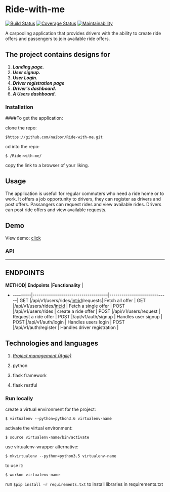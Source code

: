 # Ride-with-me

[![Build Status](https://travis-ci.org/naibor/Ride-with-me.svg?branch=Develop)](https://travis-ci.org/naibor/Ride-with-me)
[![Coverage Status](https://coveralls.io/repos/github/naibor/Ride-with-me/badge.svg)](https://coveralls.io/github/naibor/Ride-with-me)
[![Maintainability](https://api.codeclimate.com/v1/badges/5beba7a60b1a3daf11e3/maintainability)](https://codeclimate.com/github/naibor/Ride-with-me/maintainability)

A carpooling application that provides drivers with the ability to create ride offers and passengers to join available ride offers.

## The project contains designs for

 1. _**Landing page.**_
 2. _**User signup.**_
 3. _**User Login.**_
 4. _**Driver registration page**_
 5. _**Driver's dashboard.**_
 6. _**A Users dashboard.**_

### Installation

 ####To get the application:

clone the repo:

```$https://github.com/naibor/Ride-with-me.git```

cd into the repo:

```$ /Ride-with-me/```

copy the link to a browser of your liking.

## Usage

 The application is usefull for regular commuters who need a ride home or to work.
 It offers a job opportunity to drivers, they can register as drivers and post offers.
 Passangers can request rides and view available rides.
 Drivers can post ride offers and view available requests.

## Demo

View demo: [click](https://naibor.github.io/Ride-with-me/)

### API

---------------------------------------------------------------------------------------------------------------

## ENDPOINTS

 **METHOD**| **Endpoints**                       |**Functionality**            |
- ---------|-------------------------------------|-----------------------------|
 GET       |/api/v1/users/rides/<int:id>/requests| Fetch all offer             |
 GET       |/api/v1/users/rides/<int:id>         | Fetch a single offer        |
 POST      |/api/v1/users/rides                  | create a ride offer         |
 POST      |/api/v1/users/request                | Request a ride offer        |
 POST      |/api/v1/auth/signup                  | Handles user signup         |
 POST      |/api/v1/auth/login                   | Handles users login         |
 POST      |/api/v1/auth/register                | Handles driver registration |

## Technologies and languages

1. [*Project management (Agile)*](https://www.pivotaltracker.com/n/projects/2177618)

2. python

3. flask framework

4. flask restful

### Run locally

create a virtual environment for the project:

```$ virtualenv --python=python3.6 virtualenv-name```

activate the virtual environment:

```$ source virtualenv-name/bin/activate```

use virtualenv-wrapper alternative:

```$ mkvirtualenv --python=python3.5 virtualenv-name```

to use it:

```$ workon virtualenv-name```

run ```$pip install -r requirements.txt``` to install libraries in requirements.txt
